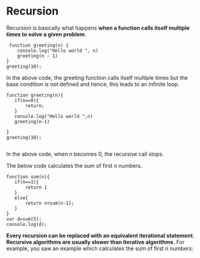 # Recursion

Recursion is basically what happens **when a function calls itself multiple times to solve a given problem**.

```
 function greeting(n) {
    console.log("Hello world ", n)
    greeting(n - 1)
}
greeting(10);

 ```
 
 In the above code, the greeting function calls itself multiple times but the base condition is not defined and hence, this leads to an infinite loop.
 
 ```
 function greeting(n){
    if(n==0){
        return;
    }
    console.log("Hello world ",n)
    greeting(n-1)
    
}
greeting(10);


 ```
 
 In the above code, when n becomes 0, the recursive call stops.
 
 The below code calculates the sum of first n numbers.
 
 ```
 function sum(n){
    if(n==1){
        return 1
    }
    else{
        return n+sum(n-1);
    }
}
var d=sum(5);
console.log(d);

 ```
 **Every recursion can be replaced with an equivalent iterational statement**.
 **Recursive algorithms are usually slower than iterative algorithms**. For example, you saw an example which calculates the sum of first n numbers:
